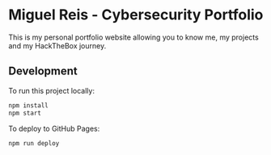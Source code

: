 # Miguel Reis - Cybersecurity Portfolio

This is my personal portfolio website allowing you to know me, my projects and my HackTheBox journey.

## Development

To run this project locally:

```bash
npm install
npm start
```

To deploy to GitHub Pages:

```bash
npm run deploy
```